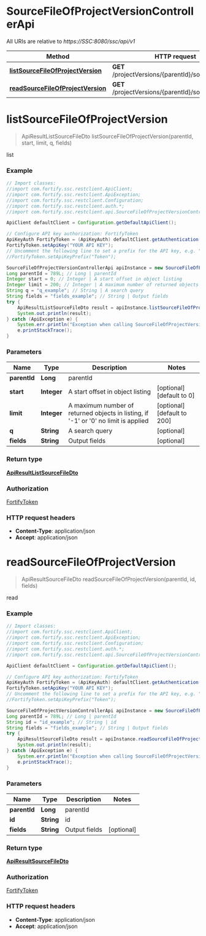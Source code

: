 # SourceFileOfProjectVersionControllerApi

All URIs are relative to *https://SSC:8080/ssc/api/v1*

Method | HTTP request | Description
------------- | ------------- | -------------
[**listSourceFileOfProjectVersion**](SourceFileOfProjectVersionControllerApi.md#listSourceFileOfProjectVersion) | **GET** /projectVersions/{parentId}/sourceFiles | list
[**readSourceFileOfProjectVersion**](SourceFileOfProjectVersionControllerApi.md#readSourceFileOfProjectVersion) | **GET** /projectVersions/{parentId}/sourceFiles/{id} | read


<a name="listSourceFileOfProjectVersion"></a>
# **listSourceFileOfProjectVersion**
> ApiResultListSourceFileDto listSourceFileOfProjectVersion(parentId, start, limit, q, fields)

list

### Example
```java
// Import classes:
//import com.fortify.ssc.restclient.ApiClient;
//import com.fortify.ssc.restclient.ApiException;
//import com.fortify.ssc.restclient.Configuration;
//import com.fortify.ssc.restclient.auth.*;
//import com.fortify.ssc.restclient.api.SourceFileOfProjectVersionControllerApi;

ApiClient defaultClient = Configuration.getDefaultApiClient();

// Configure API key authorization: FortifyToken
ApiKeyAuth FortifyToken = (ApiKeyAuth) defaultClient.getAuthentication("FortifyToken");
FortifyToken.setApiKey("YOUR API KEY");
// Uncomment the following line to set a prefix for the API key, e.g. "Token" (defaults to null)
//FortifyToken.setApiKeyPrefix("Token");

SourceFileOfProjectVersionControllerApi apiInstance = new SourceFileOfProjectVersionControllerApi();
Long parentId = 789L; // Long | parentId
Integer start = 0; // Integer | A start offset in object listing
Integer limit = 200; // Integer | A maximum number of returned objects in listing, if '-1' or '0' no limit is applied
String q = "q_example"; // String | A search query
String fields = "fields_example"; // String | Output fields
try {
    ApiResultListSourceFileDto result = apiInstance.listSourceFileOfProjectVersion(parentId, start, limit, q, fields);
    System.out.println(result);
} catch (ApiException e) {
    System.err.println("Exception when calling SourceFileOfProjectVersionControllerApi#listSourceFileOfProjectVersion");
    e.printStackTrace();
}
```

### Parameters

Name | Type | Description  | Notes
------------- | ------------- | ------------- | -------------
 **parentId** | **Long**| parentId |
 **start** | **Integer**| A start offset in object listing | [optional] [default to 0]
 **limit** | **Integer**| A maximum number of returned objects in listing, if &#39;-1&#39; or &#39;0&#39; no limit is applied | [optional] [default to 200]
 **q** | **String**| A search query | [optional]
 **fields** | **String**| Output fields | [optional]

### Return type

[**ApiResultListSourceFileDto**](ApiResultListSourceFileDto.md)

### Authorization

[FortifyToken](../README.md#FortifyToken)

### HTTP request headers

 - **Content-Type**: application/json
 - **Accept**: application/json

<a name="readSourceFileOfProjectVersion"></a>
# **readSourceFileOfProjectVersion**
> ApiResultSourceFileDto readSourceFileOfProjectVersion(parentId, id, fields)

read

### Example
```java
// Import classes:
//import com.fortify.ssc.restclient.ApiClient;
//import com.fortify.ssc.restclient.ApiException;
//import com.fortify.ssc.restclient.Configuration;
//import com.fortify.ssc.restclient.auth.*;
//import com.fortify.ssc.restclient.api.SourceFileOfProjectVersionControllerApi;

ApiClient defaultClient = Configuration.getDefaultApiClient();

// Configure API key authorization: FortifyToken
ApiKeyAuth FortifyToken = (ApiKeyAuth) defaultClient.getAuthentication("FortifyToken");
FortifyToken.setApiKey("YOUR API KEY");
// Uncomment the following line to set a prefix for the API key, e.g. "Token" (defaults to null)
//FortifyToken.setApiKeyPrefix("Token");

SourceFileOfProjectVersionControllerApi apiInstance = new SourceFileOfProjectVersionControllerApi();
Long parentId = 789L; // Long | parentId
String id = "id_example"; // String | id
String fields = "fields_example"; // String | Output fields
try {
    ApiResultSourceFileDto result = apiInstance.readSourceFileOfProjectVersion(parentId, id, fields);
    System.out.println(result);
} catch (ApiException e) {
    System.err.println("Exception when calling SourceFileOfProjectVersionControllerApi#readSourceFileOfProjectVersion");
    e.printStackTrace();
}
```

### Parameters

Name | Type | Description  | Notes
------------- | ------------- | ------------- | -------------
 **parentId** | **Long**| parentId |
 **id** | **String**| id |
 **fields** | **String**| Output fields | [optional]

### Return type

[**ApiResultSourceFileDto**](ApiResultSourceFileDto.md)

### Authorization

[FortifyToken](../README.md#FortifyToken)

### HTTP request headers

 - **Content-Type**: application/json
 - **Accept**: application/json

